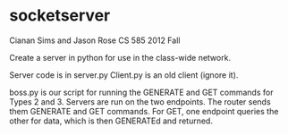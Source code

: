 socketserver
============
Cianan Sims and Jason Rose
CS 585
2012 Fall

Create a server in python for use in the class-wide network.

Server code is in server.py
Client.py is an old client (ignore it).

boss.py is our script for running the GENERATE and GET commands for Types 2 and 3.
Servers are run on the two endpoints. The router sends them GENERATE and GET commands.
For GET, one endpoint queries the other for data, which is then GENERATEd and returned.

